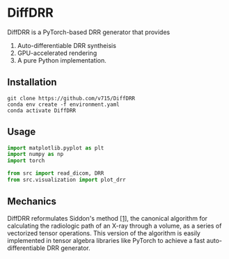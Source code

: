 # DiffDRR

DiffDRR is a PyTorch-based DRR generator that provides

1. Auto-differentiable DRR syntheisis
2. GPU-accelerated rendering
3. A pure Python implementation.

## Installation

```
git clone https://github.com/v715/DiffDRR
conda env create -f environment.yaml
conda activate DiffDRR
```

## Usage

```Python
import matplotlib.pyplot as plt
import numpy as np
import torch

from src import read_dicom, DRR
from src.visualization import plot_drr
```


## Mechanics

DiffDRR reformulates Siddon's method [[1]](https://aapm.onlinelibrary.wiley.com/doi/abs/10.1118/1.595715), the canonical algorithm for calculating the radiologic path of an X-ray through a volume, as a series of vectorized tensor operations.
This version of the algorithm is easily implemented in tensor algebra libraries like PyTorch to achieve a fast auto-differentiable DRR generator.
